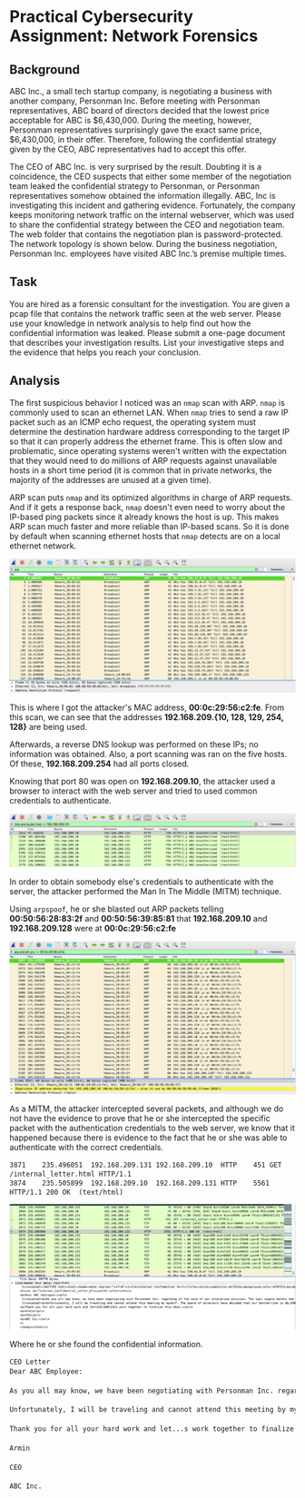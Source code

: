 # Practical Cybersecurity Assignment: Network Forensics

## Background
ABC Inc., a small tech startup company, is negotiating a business with another company,
Personman Inc. Before meeting with Personman representatives, ABC board of directors
decided that the lowest price acceptable for ABC is $6,430,000. During the meeting, however,
Personman representatives surprisingly gave the exact same price, $6,430,000, in their offer.
Therefore, following the confidential strategy given by the CEO, ABC representatives had to
accept this offer.


The CEO of ABC Inc. is very surprised by the result. Doubting it is a coincidence, the CEO
suspects that either some member of the negotiation team leaked the confidential strategy to
Personman, or Personman representatives somehow obtained the information illegally. ABC,
Inc is investigating this incident and gathering evidence. Fortunately, the company keeps
monitoring network traffic on the internal webserver, which was used to share the confidential
strategy between the CEO and negotiation team. The web folder that contains the negotiation
plan is password-protected. The network topology is shown below. During the business
negotiation, Personman Inc. employees have visited ABC Inc.’s premise multiple times.


## Task
You are hired as a forensic consultant for the investigation. You are given a pcap file that
contains the network traffic seen at the web server. Please use your knowledge in network
analysis to help find out how the confidential information was leaked. Please submit a one-page
document that describes your investigation results. List your investigative steps and the
evidence that helps you reach your conclusion.


## Analysis
The first suspicious behavior I noticed was an `nmap` scan with ARP.
`nmap` is commonly used to scan an ethernet LAN. When `nmap` tries to send a raw IP packet such 
as an ICMP echo request, the operating system must determine the destination hardware address 
corresponding to the target IP so that it can properly address the ethernet frame. This is often 
slow and problematic, since operating systems weren't written with the expectation that they 
would need to do millions of ARP requests against unavailable hosts in a short time period 
(it is common that in private networks, the majority of the addresses are unused at a given time).

ARP scan puts `nmap` and its optimized algorithms in charge of ARP requests. And if it gets a 
response back, `nmap` doesn't even need to worry about the IP-based ping packets since it already 
knows the host is up. This makes ARP scan much faster and more reliable than IP-based scans. 
So it is done by default when scanning ethernet hosts that `nmap` detects are on a local 
ethernet network. 

![nmap](images/nmap-scan.png)

This is where I got the attacker's MAC address, **00:0c:29:56:c2:fe**. From this scan, we can see 
that the addresses **192.168.209.{10, 128, 129, 254, 128}** are being used.

Afterwards, a reverse DNS lookup was performed on these IPs; no information was obtained. Also, 
a port scanning was ran on the five hosts. Of these, **192.168.209.254** had all ports closed. 

Knowing that port 80 was open on **192.168.209.10**, the attacker used a browser to interact 
with the web server and tried to used common credentials to authenticate.

![failed-auth](images/failed.png)

In order to obtain somebody else's credentials to authenticate with the server, the attacker 
performed the Man In The Middle (MITM) technique.

Using `arpspoof`, he or she blasted out ARP packets telling **00:50:56:28:83:2f** and 
**00:50:56:39:85:81** that **192.168.209.10** and **192.168.209.128** were at **00:0c:29:56:c2:fe**

![arpspoof](images/arpspoof.png)

As a MITM, the attacker intercepted several packets, and although we do not have the evidence 
to prove that he or she intercepted the specific packet with the authentication credentials 
to the web server, we know that it happened because there is evidence to the fact that he 
or she was able to authenticate with the correct credentials.


```
3871	235.496051	192.168.209.131	192.168.209.10	HTTP	451	GET /internal_letter.html HTTP/1.1 
3874	235.505899	192.168.209.10	192.168.209.131	HTTP	5561	HTTP/1.1 200 OK  (text/html)
```
![get](images/get.png)


Where he or she found the confidential information.

```html
CEO Letter
Dear ABC Employee:

As you all may know, we have been negotiating with Personman Inc. regarding of the sale of our enterprise solution. The last couple months had been a tough time for all of us. But I...m happy to let you know that Personman finally decided to purchase our solution. The next Wednesday, Feb 2, 2017, we will host a meeting with Personman representatives in the Mayflower hotel, Washington D.C. to finalize the sale price.

Unfortunately, I will be traveling and cannot attend this meeting by myself. The board of directors have decided that our bottom-line is $6,430,000. However, we would like to make a higher profit out of this deal. Please keep this information confidential.

Thank you for all your hard work and let...s work together to finalize this deal.

Armin

CEO

ABC Inc.
```

